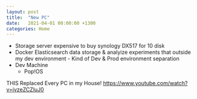 ```yaml
---
layout: post
title:  "New PC"
date:   2021-04-01 00:00:00 +1300
categories: Home
---
```


* Storage server
    expensive to buy synology DX517 for 10 disk
* Docker 
    Elasticsearch data storage & analyize
    experiments that outside my dev environment 
        - Kind of Dev & Prod environment separation  
* Dev Machine
    - Pop!OS




THIS Replaced Every PC in my House!
https://www.youtube.com/watch?v=jvzeZCZluJ0

